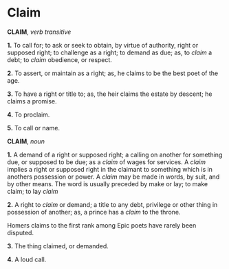 # Claim

**CLAIM**, _verb transitive_

**1.** To call for; to ask or seek to obtain, by virtue of authority, right or supposed right; to challenge as a right; to demand as due; as, to _claim_ a debt; to _claim_ obedience, or respect.

**2.** To assert, or maintain as a right; as, he claims to be the best poet of the age.

**3.** To have a right or title to; as, the heir claims the estate by descent; he claims a promise.

**4.** To proclaim.

**5.** To call or name.

**CLAIM**, _noun_

**1.** A demand of a right or supposed right; a calling on another for something due, or supposed to be due; as a _claim_ of wages for services. A _claim_ implies a right or supposed right in the claimant to something which is in anothers possession or power. A _claim_ may be made in words, by suit, and by other means. The word is usually preceded by make or lay; to make claim; to lay _claim_

**2.** A right to _claim_ or demand; a title to any debt, privilege or other thing in possession of another; as, a prince has a _claim_ to the throne.

Homers claims to the first rank among Epic poets have rarely been disputed.

**3.** The thing claimed, or demanded.

**4.** A loud call.